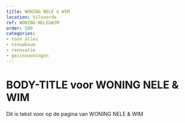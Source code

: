 ```yaml
---
title: WONING NELE & WIM
location: Vilvoorde
ref: WONING-NELE&WIM
order: 500
categories:
- toon alles
- nieuwbouw
- renovatie
- gezinswoningen
---
```

# BODY-TITLE voor WONING NELE & WIM

Dit is tekst voor op de pagina van WONING NELE & WIM